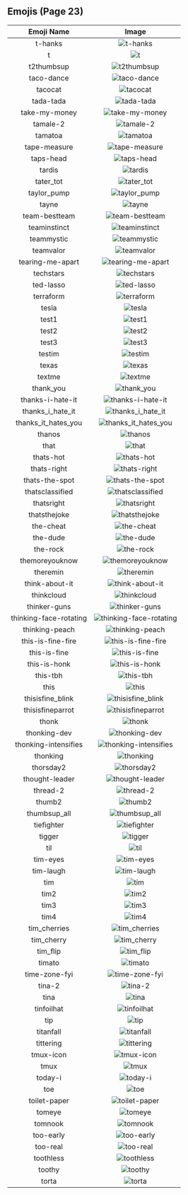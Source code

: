 
  ## Emojis (Page 23)
  |Emoji Name|Image|
  | :-: | :-: |
  |t-hanks| ![t-hanks](/emojis/denverdevs/t-hanks.png)|
  |t| ![t](/emojis/denverdevs/t.jpg)|
  |t2thumbsup| ![t2thumbsup](/emojis/denverdevs/t2thumbsup.gif)|
  |taco-dance| ![taco-dance](/emojis/denverdevs/taco-dance.gif)|
  |tacocat| ![tacocat](/emojis/denverdevs/tacocat.jpg)|
  |tada-tada| ![tada-tada](/emojis/denverdevs/tada-tada.gif)|
  |take-my-money| ![take-my-money](/emojis/denverdevs/take-my-money.png)|
  |tamale-2| ![tamale-2](/emojis/denverdevs/tamale-2.png)|
  |tamatoa| ![tamatoa](/emojis/denverdevs/tamatoa.png)|
  |tape-measure| ![tape-measure](/emojis/denverdevs/tape-measure.png)|
  |taps-head| ![taps-head](/emojis/denverdevs/taps-head.png)|
  |tardis| ![tardis](/emojis/denverdevs/tardis.gif)|
  |tater_tot| ![tater_tot](/emojis/denverdevs/tater_tot.png)|
  |taylor_pump| ![taylor_pump](/emojis/denverdevs/taylor_pump.gif)|
  |tayne| ![tayne](/emojis/denverdevs/tayne.gif)|
  |team-bestteam| ![team-bestteam](/emojis/denverdevs/team-bestteam.png)|
  |teaminstinct| ![teaminstinct](/emojis/denverdevs/teaminstinct.png)|
  |teammystic| ![teammystic](/emojis/denverdevs/teammystic.png)|
  |teamvalor| ![teamvalor](/emojis/denverdevs/teamvalor.png)|
  |tearing-me-apart| ![tearing-me-apart](/emojis/denverdevs/tearing-me-apart.jpg)|
  |techstars| ![techstars](/emojis/denverdevs/techstars.png)|
  |ted-lasso| ![ted-lasso](/emojis/denverdevs/ted-lasso.png)|
  |terraform| ![terraform](/emojis/denverdevs/terraform.png)|
  |tesla| ![tesla](/emojis/denverdevs/tesla.jpg)|
  |test1| ![test1](/emojis/denverdevs/test1.jpg)|
  |test2| ![test2](/emojis/denverdevs/test2.jpg)|
  |test3| ![test3](/emojis/denverdevs/test3.jpg)|
  |testim| ![testim](/emojis/denverdevs/testim.jpg)|
  |texas| ![texas](/emojis/denverdevs/texas.png)|
  |textme| ![textme](/emojis/denverdevs/textme.png)|
  |thank_you| ![thank_you](/emojis/denverdevs/thank_you.gif)|
  |thanks-i-hate-it| ![thanks-i-hate-it](/emojis/denverdevs/thanks-i-hate-it.png)|
  |thanks_i_hate_it| ![thanks_i_hate_it](/emojis/denverdevs/thanks_i_hate_it.png)|
  |thanks_it_hates_you| ![thanks_it_hates_you](/emojis/denverdevs/thanks_it_hates_you.png)|
  |thanos| ![thanos](/emojis/denverdevs/thanos.png)|
  |that| ![that](/emojis/denverdevs/that.png)|
  |thats-hot| ![thats-hot](/emojis/denverdevs/thats-hot.gif)|
  |thats-right| ![thats-right](/emojis/denverdevs/thats-right.png)|
  |thats-the-spot| ![thats-the-spot](/emojis/denverdevs/thats-the-spot.png)|
  |thatsclassified| ![thatsclassified](/emojis/denverdevs/thatsclassified.png)|
  |thatsright| ![thatsright](/emojis/denverdevs/thatsright.gif)|
  |thatsthejoke| ![thatsthejoke](/emojis/denverdevs/thatsthejoke.png)|
  |the-cheat| ![the-cheat](/emojis/denverdevs/the-cheat.png)|
  |the-dude| ![the-dude](/emojis/denverdevs/the-dude.jpg)|
  |the-rock| ![the-rock](/emojis/denverdevs/the-rock.png)|
  |themoreyouknow| ![themoreyouknow](/emojis/denverdevs/themoreyouknow.gif)|
  |theremin| ![theremin](/emojis/denverdevs/theremin.png)|
  |think-about-it| ![think-about-it](/emojis/denverdevs/think-about-it.png)|
  |thinkcloud| ![thinkcloud](/emojis/denverdevs/thinkcloud.png)|
  |thinker-guns| ![thinker-guns](/emojis/denverdevs/thinker-guns.png)|
  |thinking-face-rotating| ![thinking-face-rotating](/emojis/denverdevs/thinking-face-rotating.gif)|
  |thinking-peach| ![thinking-peach](/emojis/denverdevs/thinking-peach.png)|
  |this-is-fine-fire| ![this-is-fine-fire](/emojis/denverdevs/this-is-fine-fire.gif)|
  |this-is-fine| ![this-is-fine](/emojis/denverdevs/this-is-fine.png)|
  |this-is-honk| ![this-is-honk](/emojis/denverdevs/this-is-honk.gif)|
  |this-tbh| ![this-tbh](/emojis/denverdevs/this-tbh.png)|
  |this| ![this](/emojis/denverdevs/this.png)|
  |thisisfine_blink| ![thisisfine_blink](/emojis/denverdevs/thisisfine_blink.gif)|
  |thisisfineparrot| ![thisisfineparrot](/emojis/denverdevs/thisisfineparrot.gif)|
  |thonk| ![thonk](/emojis/denverdevs/thonk.png)|
  |thonking-dev| ![thonking-dev](/emojis/denverdevs/thonking-dev.png)|
  |thonking-intensifies| ![thonking-intensifies](/emojis/denverdevs/thonking-intensifies.gif)|
  |thonking| ![thonking](/emojis/denverdevs/thonking.png)|
  |thorsday2| ![thorsday2](/emojis/denverdevs/thorsday2.gif)|
  |thought-leader| ![thought-leader](/emojis/denverdevs/thought-leader.jpg)|
  |thread-2| ![thread-2](/emojis/denverdevs/thread-2.png)|
  |thumb2| ![thumb2](/emojis/denverdevs/thumb2.png)|
  |thumbsup_all| ![thumbsup_all](/emojis/denverdevs/thumbsup_all.gif)|
  |tiefighter| ![tiefighter](/emojis/denverdevs/tiefighter.gif)|
  |tigger| ![tigger](/emojis/denverdevs/tigger.gif)|
  |til| ![til](/emojis/denverdevs/til.png)|
  |tim-eyes| ![tim-eyes](/emojis/denverdevs/tim-eyes.png)|
  |tim-laugh| ![tim-laugh](/emojis/denverdevs/tim-laugh.gif)|
  |tim| ![tim](/emojis/denverdevs/tim.jpg)|
  |tim2| ![tim2](/emojis/denverdevs/tim2.png)|
  |tim3| ![tim3](/emojis/denverdevs/tim3.gif)|
  |tim4| ![tim4](/emojis/denverdevs/tim4.jpg)|
  |tim_cherries| ![tim_cherries](/emojis/denverdevs/tim_cherries.png)|
  |tim_cherry| ![tim_cherry](/emojis/denverdevs/tim_cherry.png)|
  |tim_flip| ![tim_flip](/emojis/denverdevs/tim_flip.jpg)|
  |timato| ![timato](/emojis/denverdevs/timato.png)|
  |time-zone-fyi| ![time-zone-fyi](/emojis/denverdevs/time-zone-fyi.png)|
  |tina-2| ![tina-2](/emojis/denverdevs/tina-2.png)|
  |tina| ![tina](/emojis/denverdevs/tina.gif)|
  |tinfoilhat| ![tinfoilhat](/emojis/denverdevs/tinfoilhat.jpg)|
  |tip| ![tip](/emojis/denverdevs/tip.gif)|
  |titanfall| ![titanfall](/emojis/denverdevs/titanfall.png)|
  |tittering| ![tittering](/emojis/denverdevs/tittering.gif)|
  |tmux-icon| ![tmux-icon](/emojis/denverdevs/tmux-icon.png)|
  |tmux| ![tmux](/emojis/denverdevs/tmux.png)|
  |today-i| ![today-i](/emojis/denverdevs/today-i.png)|
  |toe| ![toe](/emojis/denverdevs/toe.png)|
  |toilet-paper| ![toilet-paper](/emojis/denverdevs/toilet-paper.png)|
  |tomeye| ![tomeye](/emojis/denverdevs/tomeye.png)|
  |tomnook| ![tomnook](/emojis/denverdevs/tomnook.png)|
  |too-early| ![too-early](/emojis/denverdevs/too-early.png)|
  |too-real| ![too-real](/emojis/denverdevs/too-real.png)|
  |toothless| ![toothless](/emojis/denverdevs/toothless.png)|
  |toothy| ![toothy](/emojis/denverdevs/toothy.png)|
  |torta| ![torta](/emojis/denverdevs/torta.jpg)|
  